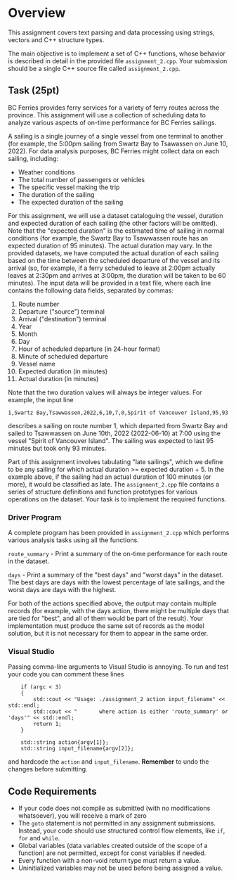 # Overview
This assignment covers text parsing and data processing using strings, vectors and C++ structure types.

The main objective is to implement a set of C++ functions, whose behavior is described in detail in the provided file `assignment_2.cpp`. Your submission should be a single C++ source file called `assignment_2.cpp`.

## Task (25pt)
BC Ferries provides ferry services for a variety of ferry routes across the province. This assignment will use a collection of scheduling data to analyze various aspects of on-time performance for BC Ferries sailings.

A sailing is a single journey of a single vessel from one terminal to another (for example, the 5:00pm sailing from Swartz Bay to Tsawassen on June 10, 2022). For data analysis purposes, BC Ferries might collect data on each sailing, including:

- Weather conditions
- The total number of passengers or vehicles
- The specific vessel making the trip
- The duration of the sailing
- The expected duration of the sailing

For this assignment, we will use a dataset cataloguing the vessel, duration and expected duration of
each sailing (the other factors will be omitted). Note that the "expected duration" is the estimated
time of sailing in normal conditions (for example, the Swartz Bay to Tsawwassen route has an
expected duration of 95 minutes).
The actual duration may vary.
In the provided datasets, we have computed the actual duration of each sailing based on the time between the scheduled departure of the vessel and its arrival (so, for example, if a ferry scheduled to leave at 2:00pm actually leaves
at 2:30pm and arrives at 3:00pm, the duration will be taken to be 60 minutes).
The input data will be provided in a text file, where each line contains the following data fields,
separated by commas:

1. Route number
2. Departure ("source") terminal
3. Arrival ("destination") terminal
4. Year
5. Month
6. Day
7. Hour of scheduled departure (in 24-hour format)
8. Minute of scheduled departure
9. Vessel name
10. Expected duration (in minutes)
11. Actual duration (in minutes)

Note that the two duration values will always be integer values.
For example, the input line
```
1,Swartz Bay,Tsawwassen,2022,6,10,7,0,Spirit of Vancouver Island,95,93
```
describes a sailing on route number 1, which departed from Swartz Bay and sailed to Tsawwassen
on June 10th, 2022 (2022-06-10) at 7:00 using the vessel "Spirit of Vancouver Island". The sailing
was expected to last 95 minutes but took only 93 minutes.

Part of this assignment involves tabulating "late sailings", which we define to be any sailing for
which actual duration >= expected duration + 5.
In the example above, if the sailing had an actual duration of 100 minutes (or more), it would be
classified as late.
The `assignment_2.cpp` file contains a series of structure definitions and function prototypes for
various operations on the dataset. Your task is to implement the required functions.

### Driver Program
A complete program has been provided in `assignment_2.cpp` which performs various analysis tasks
using all the functions.

`route_summary` - Print a summary of the on-time performance for each route in the dataset.

`days` - Print a summary of the "best days" and "worst days" in the dataset. The best days
are days with the lowest percentage of late sailings, and the worst days are days with the
highest.

For both of the actions specified above, the output may contain multiple records (for example, with the days action, there might be multiple days that are tied for "best", and all of them would be part of the result). Your
implementation must produce the same set of records as the model solution, but it is not necessary
for them to appear in the same order.

### Visual Studio
Passing comma-line arguments to Visual Studio is annoying. To run and test your code you can comment these lines
```
    if (argc < 3)
    {
        std::cout << "Usage: ./assignment_2 action input_filename" << std::endl;
        std::cout << "       where action is either 'route_summary' or 'days'" << std::endl;
        return 1;
    }

    std::string action{argv[1]};
    std::string input_filename{argv[2]};
```
and hardcode the `action` and `input_filename`. **Remember** to undo the changes before submitting.


## Code Requirements

- If your code does not compile as submitted (with no modifications
whatsoever), you will receive a mark of zero
- The `goto` statement is not permitted in any assignment submissions. Instead, your code
should use structured control flow elements, like `if`, `for` and `while`.
- Global variables (data variables created outside of the scope of a function) are not permitted, except for const variables if needed.
- Every function with a non-void return type must return a value.
- Uninitialized variables may not be used before being assigned a value.

